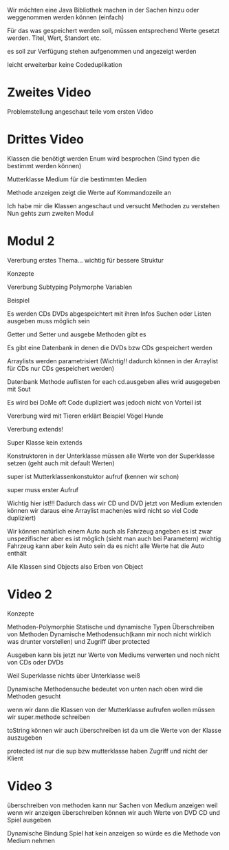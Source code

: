 Wir möchten eine Java Bibliothek machen in der Sachen hinzu oder weggenommen werden können (einfach)

Für das was gespeichert werden soll, müssen entsprechend Werte gesetzt werden.
Titel, Wert, Standort etc.

es soll zur Verfügung stehen aufgenommen und angezeigt werden 

leicht erweiterbar keine Codeduplikation

# Zweites Video

Problemstellung angeschaut teile vom ersten Video

# Drittes Video

Klassen die benötigt werden
Enum wird besprochen (Sind typen die bestimmt werden können)

Mutterklasse Medium für die bestimmten Medien

Methode anzeigen zeigt die Werte auf Kommandozeile an

Ich habe mir die Klassen angeschaut und versucht Methoden zu verstehen Nun gehts zum zweiten Modul

# Modul 2

Vererbung erstes Thema... wichtig für bessere Struktur 

Konzepte

Vererbung
Subtyping
Polymorphe Variablen 

Beispiel

Es werden CDs DVDs abgespeichtert mit ihren Infos 
Suchen oder Listen ausgeben muss möglich sein

Getter und Setter und ausgebe Methoden gibt es 

Es gibt eine Datenbank in denen die DVDs bzw CDs gespeichert werden

Arraylists werden parametrisiert (Wichtig!! dadurch können in der Arraylist für CDs nur CDs gespeichert werden)


Datenbank Methode auflisten for each cd.ausgeben alles wrid ausgegeben mit Sout

Es wird bei DoMe oft Code dupliziert was jedoch nicht von Vorteil ist

Vererbung wird mit Tieren erklärt Beispiel Vögel Hunde 

Vererbung extends!

Super Klasse kein extends

Konstruktoren in der Unterklasse müssen alle Werte von der Superklasse setzen (geht auch mit default Werten)

super ist Mutterklassenkonstuktor aufruf (kennen wir schon)

super muss erster Aufruf

Wichtig hier ist!!! Dadurch dass wir CD und DVD jetzt von Medium extenden können wir daraus eine Arraylist machen(es wird nicht so viel Code dupliziert)

Wir können natürlich einem Auto auch als Fahrzeug angeben es ist zwar unspezifischer aber es ist möglich (sieht man auch bei Parametern)
wichtig Fahrzeug kann aber kein Auto sein da es nicht alle Werte hat die Auto enthält

Alle Klassen sind Objects also Erben von Object

# Video 2

Konzepte

Methoden-Polymorphie
Statische und dynamische Typen
Überschreiben von Methoden
Dynamische Methodensuch(kann mir noch nicht wirklich was drunter vorstellen)
und Zugriff über protected

Ausgeben kann bis jetzt nur Werte von Mediums verwerten und  noch nicht von CDs oder DVDs

Weil Superklasse nichts über Unterklasse weiß

Dynamische Methodensuche bedeutet von unten nach oben wird die Methoden gesucht

wenn wir dann die Klassen von der Mutterklasse aufrufen wollen müssen wir super.methode schreiben

toString können wir auch überschreiben ist da um die Werte von der Klasse auszugeben 

protected ist nur die sup bzw mutterklasse haben Zugriff und nicht der Klient

# Video 3

überschreiben von methoden kann nur Sachen von Medium anzeigen weil wenn wir anzeigen überschreiben können wir auch Werte von DVD CD und Spiel ausgeben

Dynamische Bindung Spiel hat kein anzeigen so würde es die Methode von Medium nehmen

